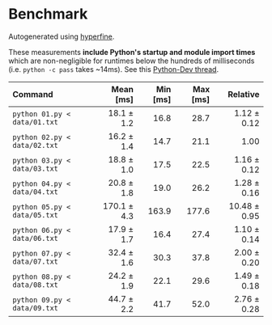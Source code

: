 # Benchmark

Autogenerated using [hyperfine](https://github.com/sharkdp/hyperfine).

These measurements **include Python's startup and module import times** which are
non-negligible for runtimes below the hundreds of milliseconds
(i.e. `python -c pass` takes ~14ms).
See this [Python-Dev thread](https://mail.python.org/pipermail/python-dev/2018-May/153296.html).

| Command | Mean [ms] | Min [ms] | Max [ms] | Relative |
|:---|---:|---:|---:|---:|
| `python 01.py < data/01.txt` | 18.1 ± 1.2 | 16.8 | 28.7 | 1.12 ± 0.12 |
| `python 02.py < data/02.txt` | 16.2 ± 1.4 | 14.7 | 21.1 | 1.00 |
| `python 03.py < data/03.txt` | 18.8 ± 1.0 | 17.5 | 22.5 | 1.16 ± 0.12 |
| `python 04.py < data/04.txt` | 20.8 ± 1.8 | 19.0 | 26.2 | 1.28 ± 0.16 |
| `python 05.py < data/05.txt` | 170.1 ± 4.3 | 163.9 | 177.6 | 10.48 ± 0.95 |
| `python 06.py < data/06.txt` | 17.9 ± 1.7 | 16.4 | 27.4 | 1.10 ± 0.14 |
| `python 07.py < data/07.txt` | 32.4 ± 1.6 | 30.3 | 37.8 | 2.00 ± 0.20 |
| `python 08.py < data/08.txt` | 24.2 ± 1.9 | 22.1 | 29.6 | 1.49 ± 0.18 |
| `python 09.py < data/09.txt` | 44.7 ± 2.2 | 41.7 | 52.0 | 2.76 ± 0.28 |
